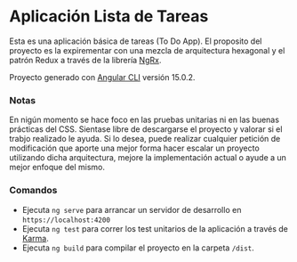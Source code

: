 # Aplicación Lista de Tareas

Esta es una aplicación básica de tareas (To Do App). El proposito del proyecto es la expirementar con una mezcla de arquitectura hexagonal y el patrón Redux a través de la librería [NgRx](https://ngrx.io/docs).

Proyecto generado con [Angular CLI](https://github.com/angular/angular-cli) versión 15.0.2.

### Notas

En nigún momento se hace foco en las pruebas unitarias ni en las buenas prácticas del CSS. Sientase libre de descargarse el proyecto y valorar si el trabjo realizado le ayuda. Si lo desea, puede realizar cualquier petición de modificación que aporte una mejor forma hacer escalar un proyecto utilizando dicha arquitectura, mejore la implementación actual o ayude a un mejor enfoque del mismo.

### Comandos

- Ejecuta `ng serve` para arrancar un servidor de desarrollo en `https://localhost:4200`
- Ejecuta `ng test` para correr los test unitarios de la aplicación a través de [Karma](https://karma-runner.github.io).
- Ejecuta `ng build` para compilar el proyecto en la carpeta `/dist`.
